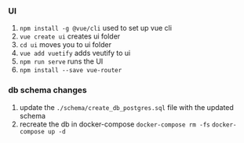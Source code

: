 ###  UI

1. `npm install -g @vue/cli` used to set up vue cli
2. `vue create ui` creates ui folder
3. `cd ui` moves you to ui folder
4. `vue add vuetify` adds veutify to ui
5. `npm run serve` runs the UI  
6. `npm install --save vue-router` 


### db schema changes
1. update the ```./schema/create_db_postgres.sql``` file with the updated schema
2. recreate the db in docker-compose ```docker-compose rm -fs``` ```docker-compose up -d```